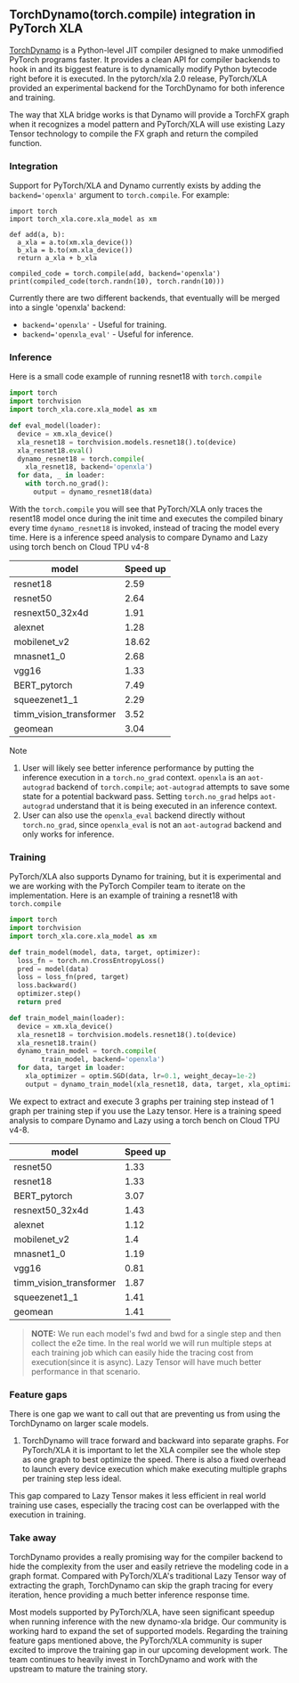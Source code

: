 ## TorchDynamo(torch.compile) integration in PyTorch XLA

[TorchDynamo](https://pytorch.org/docs/stable/torch.compiler.html) is a Python-level JIT compiler designed to make unmodified PyTorch programs faster. It provides a clean API for compiler backends to hook in and its biggest feature is to dynamically modify Python bytecode right before it is executed. In the pytorch/xla 2.0 release, PyTorch/XLA provided an experimental backend for the TorchDynamo for both inference and training.

The way that XLA bridge works is that Dynamo will provide a TorchFX graph when it recognizes a model pattern and PyTorch/XLA will use existing Lazy Tensor technology to compile the FX graph and return the compiled function.

### Integration

Support for PyTorch/XLA and Dynamo currently exists by adding the `backend='openxla'` argument to `torch.compile`. For example:

```
import torch
import torch_xla.core.xla_model as xm

def add(a, b):
  a_xla = a.to(xm.xla_device())
  b_xla = b.to(xm.xla_device())
  return a_xla + b_xla

compiled_code = torch.compile(add, backend='openxla')
print(compiled_code(torch.randn(10), torch.randn(10)))
```

Currently there are two different backends, that eventually will be merged into a single 'openxla' backend:

* `backend='openxla'` - Useful for training.
* `backend='openxla_eval'` - Useful for inference.


### Inference
Here is a small code example of running resnet18 with `torch.compile`

```python
import torch
import torchvision
import torch_xla.core.xla_model as xm

def eval_model(loader):
  device = xm.xla_device()
  xla_resnet18 = torchvision.models.resnet18().to(device)
  xla_resnet18.eval()
  dynamo_resnet18 = torch.compile(
    xla_resnet18, backend='openxla')
  for data, _ in loader:
    with torch.no_grad():
      output = dynamo_resnet18(data)
```

With the `torch.compile` you will see that PyTorch/XLA only traces the resent18 model once during the init time and executes the compiled binary every time `dynamo_resnet18` is invoked, instead of tracing the model every time. Here is a inference speed analysis to compare Dynamo and Lazy using torch bench on Cloud TPU v4-8

| model | Speed up |
| --- | ----------- |
resnet18 | 2.59
resnet50 | 2.64
resnext50_32x4d	| 1.91
alexnet | 1.28
mobilenet_v2 | 18.62
mnasnet1_0 | 2.68
vgg16 | 1.33
BERT_pytorch | 7.49
squeezenet1_1 | 2.29
timm_vision_transformer | 3.52
geomean | 3.04

Note 
1. User will likely see better inference performance by putting the inference execution in a `torch.no_grad` context. `openxla` is an `aot-autograd` backend of `torch.compile`; `aot-autograd` attempts to save some state for a potential backward pass. Setting `torch.no_grad` helps `aot-autograd` understand that it is being executed in an inference context.
2. User can also use the `openxla_eval` backend directly without `torch.no_grad`, since `openxla_eval` is not an `aot-autograd` backend and only works for inference. 

### Training
PyTorch/XLA also supports Dynamo for training, but it is  experimental and we are working with the PyTorch Compiler team to iterate on the implementation. Here is an example of training a resnet18 with `torch.compile`

```python
import torch
import torchvision
import torch_xla.core.xla_model as xm

def train_model(model, data, target, optimizer):
  loss_fn = torch.nn.CrossEntropyLoss()
  pred = model(data)
  loss = loss_fn(pred, target)
  loss.backward()
  optimizer.step()
  return pred

def train_model_main(loader):
  device = xm.xla_device()
  xla_resnet18 = torchvision.models.resnet18().to(device)
  xla_resnet18.train()
  dynamo_train_model = torch.compile(
        train_model, backend='openxla')
  for data, target in loader:
    xla_optimizer = optim.SGD(data, lr=0.1, weight_decay=1e-2)
    output = dynamo_train_model(xla_resnet18, data, target, xla_optimizer)
```

We expect to extract and execute 3 graphs per training step instead of 1 graph per training step if you use the Lazy tensor. Here is a training speed analysis to compare Dynamo and Lazy using a torch bench on Cloud TPU v4-8.

| model | Speed up |
| --- | ----------- |
resnet50 | 1.33
resnet18 | 1.33
BERT_pytorch | 3.07
resnext50_32x4d | 1.43
alexnet | 1.12
mobilenet_v2 | 1.4
mnasnet1_0 | 1.19
vgg16 | 0.81
timm_vision_transformer | 1.87
squeezenet1_1 | 1.41
geomean | 1.41

> **NOTE:** We run each model's fwd and bwd for a single step and then collect the e2e time. In the real world we will run multiple steps at each training job which can easily hide the tracing cost from execution(since it is async). Lazy Tensor will have much better performance in that scenario.

### Feature gaps
There is one gap we want to call out that are preventing us from using the TorchDynamo on larger scale models.

1. TorchDynamo will trace forward and backward into separate graphs. For PyTorch/XLA it is important to let the XLA compiler see the whole step as one graph to best optimize the speed. There is also a fixed overhead to launch every device execution which make executing multiple graphs per training step less ideal.

This gap compared to Lazy Tensor makes it less efficient in real world training use cases, especially the tracing cost can be overlapped with the execution in training.

### Take away
TorchDynamo provides a really promising way for the compiler backend to hide the complexity from the user and easily retrieve the modeling code in a graph format. Compared with PyTorch/XLA's traditional Lazy Tensor way of extracting the graph, TorchDynamo can skip the graph tracing for every iteration, hence providing a much better inference response time.

Most models supported by PyTorch/XLA, have seen significant speedup when running inference with the new dynamo-xla bridge. Our community is working hard to expand the set of supported models. Regarding the training feature gaps mentioned above, the PyTorch/XLA community is super excited to improve the training gap in our upcoming development work. The team continues to heavily invest in TorchDynamo and work with the upstream to mature the training story.
